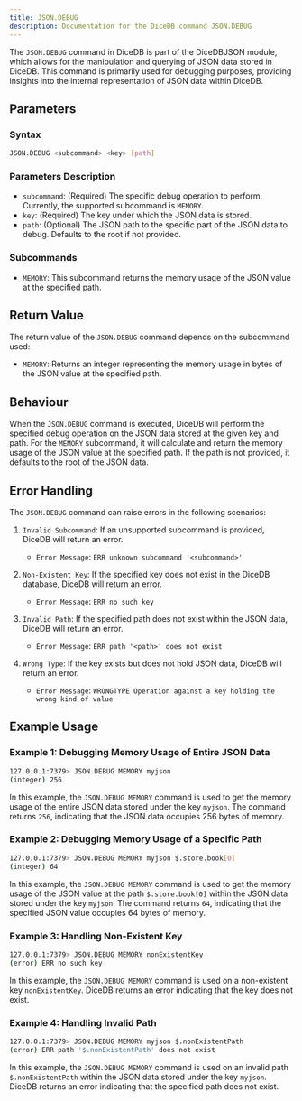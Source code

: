 ```yaml
---
title: JSON.DEBUG
description: Documentation for the DiceDB command JSON.DEBUG
---
```


The `JSON.DEBUG` command in DiceDB is part of the DiceDBJSON module, which allows for the manipulation and querying of JSON data stored in DiceDB. This command is primarily used for debugging purposes, providing insights into the internal representation of JSON data within DiceDB.

## Parameters

### Syntax

```bash
JSON.DEBUG <subcommand> <key> [path]
```

### Parameters Description

- `subcommand`: (Required) The specific debug operation to perform. Currently, the supported subcommand is `MEMORY`.
- `key`: (Required) The key under which the JSON data is stored.
- `path`: (Optional) The JSON path to the specific part of the JSON data to debug. Defaults to the root if not provided.

### Subcommands

- `MEMORY`: This subcommand returns the memory usage of the JSON value at the specified path.

## Return Value

The return value of the `JSON.DEBUG` command depends on the subcommand used:

- `MEMORY`: Returns an integer representing the memory usage in bytes of the JSON value at the specified path.

## Behaviour

When the `JSON.DEBUG` command is executed, DiceDB will perform the specified debug operation on the JSON data stored at the given key and path. For the `MEMORY` subcommand, it will calculate and return the memory usage of the JSON value at the specified path. If the path is not provided, it defaults to the root of the JSON data.

## Error Handling

The `JSON.DEBUG` command can raise errors in the following scenarios:

1. `Invalid Subcommand`: If an unsupported subcommand is provided, DiceDB will return an error.

   - `Error Message`: `ERR unknown subcommand '<subcommand>'`

2. `Non-Existent Key`: If the specified key does not exist in the DiceDB database, DiceDB will return an error.

   - `Error Message`: `ERR no such key`

3. `Invalid Path`: If the specified path does not exist within the JSON data, DiceDB will return an error.

   - `Error Message`: `ERR path '<path>' does not exist`

4. `Wrong Type`: If the key exists but does not hold JSON data, DiceDB will return an error.

   - `Error Message`: `WRONGTYPE Operation against a key holding the wrong kind of value`

## Example Usage

### Example 1: Debugging Memory Usage of Entire JSON Data

```bash
127.0.0.1:7379> JSON.DEBUG MEMORY myjson
(integer) 256
```

In this example, the `JSON.DEBUG MEMORY` command is used to get the memory usage of the entire JSON data stored under the key `myjson`. The command returns `256`, indicating that the JSON data occupies 256 bytes of memory.

### Example 2: Debugging Memory Usage of a Specific Path

```bash
127.0.0.1:7379> JSON.DEBUG MEMORY myjson $.store.book[0]
(integer) 64
```

In this example, the `JSON.DEBUG MEMORY` command is used to get the memory usage of the JSON value at the path `$.store.book[0]` within the JSON data stored under the key `myjson`. The command returns `64`, indicating that the specified JSON value occupies 64 bytes of memory.

### Example 3: Handling Non-Existent Key

```bash
127.0.0.1:7379> JSON.DEBUG MEMORY nonExistentKey
(error) ERR no such key
```

In this example, the `JSON.DEBUG MEMORY` command is used on a non-existent key `nonExistentKey`. DiceDB returns an error indicating that the key does not exist.

### Example 4: Handling Invalid Path

```bash
127.0.0.1:7379> JSON.DEBUG MEMORY myjson $.nonExistentPath
(error) ERR path '$.nonExistentPath' does not exist
```

In this example, the `JSON.DEBUG MEMORY` command is used on an invalid path `$.nonExistentPath` within the JSON data stored under the key `myjson`. DiceDB returns an error indicating that the specified path does not exist.
